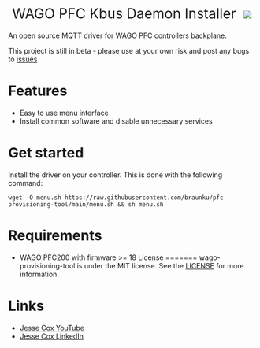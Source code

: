 <h1 style="font-weight:normal">
  &nbsp;WAGO PFC Kbus Daemon Installer&nbsp;
  <a href="kbus-daemon gif"><img src=images/daemon-installer.gif></a>
</h1>

An open source MQTT driver for WAGO PFC controllers backplane.

This project is still in beta - please use at your own risk and post any bugs to [issues](https://https://github.com/braunku/pfc-provisioning-tool/issues)
<br>

Features
========
* Easy to use menu interface
* Install common software and disable unnecessary services

Get started
===========
Install the driver on your controller.  This is done with the following command:

`wget -O menu.sh https://raw.githubusercontent.com/braunku/pfc-provisioning-tool/main/menu.sh && sh menu.sh`

Requirements
============
* WAGO PFC200 with firmware >= 18
License
=======
wago-provisioning-tool is under the MIT license. See the [LICENSE](https://github.com/braunku/wago-provisioning-tool/blob/main/LICENSE.md) for more information.

Links
=====
* [Jesse Cox YouTube](https://www.youtube.com/channel/WAGOKurt)
* [Jesse Cox LinkedIn](https://www.linkedin.com/in/wago-kurt-braun/)